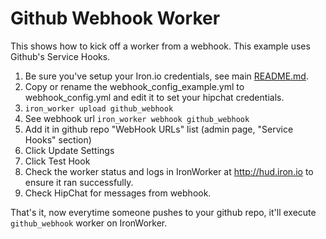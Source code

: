 # Github Webhook Worker

This shows how to kick off a worker from a webhook. This example uses Github's Service Hooks.

1. Be sure you've setup your Iron.io credentials, see main [README.md](https://github.com/iron-io/iron_worker_examples).
1. Copy or rename the webhook_config_example.yml to webhook_config.yml and edit it to set your hipchat credentials.
1. `iron_worker upload github_webhook`
1. See webhook url `iron_worker webhook github_webhook`
1. Add it in github repo "WebHook URLs" list (admin page, "Service Hooks" section)
1. Click Update Settings
1. Click Test Hook
1. Check the worker status and logs in IronWorker at http://hud.iron.io to ensure it ran successfully.
1. Check HipChat for messages from webhook.

That's it, now everytime someone pushes to your github repo, it'll execute `github_webhook` worker on IronWorker.
